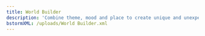 ```yaml
---
title: World Builder
description: 'Combine theme, mood and place to create unique and unexpected locations.'
bstormXML: /uploads/World Builder.xml
---
```


